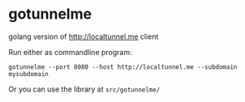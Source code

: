 gotunnelme
==========

golang version of http://localtunnel.me client


Run either as commandline program:

```
gotunnelme --port 8080 --host http://localtunnel.me --subdomain mysubdomain
```

Or you can use the library at `src/gotunnelme/`
